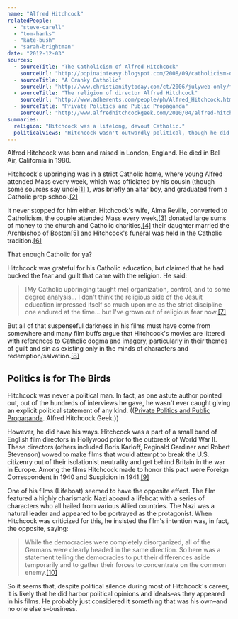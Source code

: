 ```yaml
---
name: "Alfred Hitchcock"
relatedPeople:
  - "steve-carell"
  - "tom-hanks"
  - "kate-bush"
  - "sarah-brightman"
date: "2012-12-03"
sources:
  - sourceTitle: "The Catholicism of Alfred Hitchcock"
    sourceUrl: "http://popinainteasy.blogspot.com/2008/09/catholicism-of-alfred-hitchcock.html"
  - sourceTitle: "A Cranky Catholic"
    sourceUrl: "http://www.christianitytoday.com/ct/2006/julyweb-only/fofhitchcock.html"
  - sourceTitle: "The religion of director Alfred Hitchcock"
    sourceUrl: "http://www.adherents.com/people/ph/Alfred_Hitchcock.html"
  - sourceTitle: "Private Politics and Public Propaganda"
    sourceUrl: "http://www.alfredhitchcockgeek.com/2010/04/alfred-hitchcock-private-politics-and.html"
summaries:
  religion: "Hitchcock was a lifelong, devout Catholic."
  politicalViews: "Hitchcock wasn't outwardly political, though he did try to do his part to get the U.S. to back Britain during World War II."
---
```


Alfred Hitchcock was born and raised in London, England. He died in Bel Air, California in 1980.

Hitchcock's upbringing was in a strict Catholic home, where young Alfred attended Mass every week, which was officiated by his cousin (though some sources say uncle<a class="source-citation" href="#http%3A%2F%2Fpopinainteasy.blogspot.com%2F2008%2F09%2Fcatholicism-of-alfred-hitchcock.html" title="The Catholicism of Alfred Hitchcock">[1]</a> ), was briefly an altar boy, and graduated from a Catholic prep school.<a class="source-citation" href="#http%3A%2F%2Fwww.christianitytoday.com%2Fct%2F2006%2Fjulyweb-only%2Ffofhitchcock.html" title="A Cranky Catholic">[2]</a>

It never stopped for him either. Hitchcock's wife, Alma Reville, converted to Catholicism, the couple attended Mass every week,<a class="source-citation" href="#http%3A%2F%2Fwww.adherents.com%2Fpeople%2Fph%2FAlfred_Hitchcock.html" title="The religion of director Alfred Hitchcock">[3]</a> donated large sums of money to the church and Catholic charities,<a class="source-citation" href="#http%3A%2F%2Fwww.christianitytoday.com%2Fct%2F2006%2Fjulyweb-only%2Ffofhitchcock.html" title="A Cranky Catholic">[4]</a> their daughter married the Archbishop of Boston<a class="source-citation" href="#http%3A%2F%2Fpopinainteasy.blogspot.com%2F2008%2F09%2Fcatholicism-of-alfred-hitchcock.html" title="The Catholicism of Alfred Hitchcock">[5]</a> and Hitchcock's funeral was held in the Catholic tradition.<a class="source-citation" href="#http%3A%2F%2Fwww.adherents.com%2Fpeople%2Fph%2FAlfred_Hitchcock.html" title="The religion of director Alfred Hitchcock">[6]</a>

That enough Catholic for ya?

Hitchcock was grateful for his Catholic education, but claimed that he had bucked the fear and guilt that came with the religion. He said:

>[My Catholic upbringing taught me] organization, control, and to some degree analysis… I don't think the religious side of the Jesuit education impressed itself so much upon me as the strict discipline one endured at the time… but I've grown out of religious fear now.<a class="source-citation" href="#http%3A%2F%2Fwww.christianitytoday.com%2Fct%2F2006%2Fjulyweb-only%2Ffofhitchcock.html" title="A Cranky Catholic">[7]</a>

But all of that suspenseful darkness in his films must have come from somewhere and many film buffs argue that Hitchcock's movies are littered with references to Catholic dogma and imagery, particularly in their themes of guilt and sin as existing only in the minds of characters and redemption/salvation.<a class="source-citation" href="#http%3A%2F%2Fwww.christianitytoday.com%2Fct%2F2006%2Fjulyweb-only%2Ffofhitchcock.html" title="A Cranky Catholic">[8]</a>

## Politics is for The Birds

Hitchcock was never a political man. In fact, as one astute author pointed out, out of the hundreds of interviews he gave, he wasn't ever caught giving an explicit political statement of any kind. (([Private Politics and Public Propaganda](http://www.alfredhitchcockgeek.com/2010/04/alfred-hitchcock-private-politics-and.html). Alfred Hitchcock Geek.))

However, he did have his ways. Hitchcock was a part of a small band of English film directors in Hollywood prior to the outbreak of World War II. These directors (others included Boris Karloff, Reginald Gardiner and Robert Stevenson) vowed to make films that would attempt to break the U.S. citizenry out of their isolationist neutrality and get behind Britain in the war in Europe. Among the films Hitchcock made to honor this pact were Foreign Correspondent in 1940 and Suspicion in 1941.<a class="source-citation" href="#http%3A%2F%2Fwww.alfredhitchcockgeek.com%2F2010%2F04%2Falfred-hitchcock-private-politics-and.html" title="Private Politics and Public Propaganda">[9]</a>

One of his films (Lifeboat) seemed to have the opposite effect. The film featured a highly charismatic Nazi aboard a lifeboat with a series of characters who all hailed from various Allied countries. The Nazi was a natural leader and appeared to be portrayed as the protagonist. When Hitchcock was criticized for this, he insisted the film's intention was, in fact, the opposite, saying:

>While the democracies were completely disorganized, all of the Germans were clearly headed in the same direction. So here was a statement telling the democracies to put their differences aside temporarily and to gather their forces to concentrate on the common enemy.<a class="source-citation" href="#http%3A%2F%2Fwww.alfredhitchcockgeek.com%2F2010%2F04%2Falfred-hitchcock-private-politics-and.html" title="Private Politics and Public Propaganda">[10]</a>

So it seems that, despite political silence during most of Hitchcock's career, it is likely that he did harbor political opinions and ideals–as they appeared in his films. He probably just considered it something that was his own–and no one else's–business.